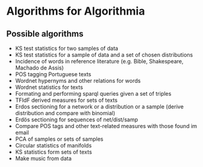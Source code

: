 # Algorithms for Algorithmia

## Possible algorithms
* KS test statistics for two samples of data
* KS test statistics for a sample of data and a set of chosen distributions
* Incidence of words in reference literature (e.g. Bible, Shakespeare, Machado de Assis)
* POS tagging Portuguese texts
* Wordnet hypernyms and other relations for words
* Wordnet statistics for texts
* Formating and performing sparql queries given a set of triples
* TFIdF derived measures for sets of texts
* Erdos sectioning for a network or a distribution or a sample (derive distribution and compare with binomial)
* Erdös sectioning for sequences of net/dist/samp
* Compare POS tags and other text-related measures with those found im email
* PCA of samples or sets of samples
* Circular statistics of manifolds
* KS statistics form sets of texts
* Make music from data
